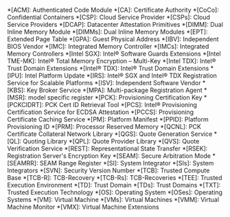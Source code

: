 <!---
Copyright (C) 2024 Intel Corporation
SPDX-License-Identifier: CC-BY-4.0
-->
<!-- markdownlint-disable-next-line MD041 -->
*[ACM]: Authenticated Code Module
*[CA]: Certificate Authority
*[CoCo]: Confidential Containers
*[CSP]: Cloud Service Provider
*[CSPs]: Cloud Service Providers
*[DCAP]: Datacenter Attestation Primitives
*[DIMM]: Dual Inline Memory Module
*[DIMMs]: Dual Inline Memory Modules
*[EPT]: Extended Page Table
*[GPA]: Guest Physical Address
*[IBV]: Independent BIOS Vendor
*[IMC]: Integrated Memory Controller
*[IMCs]: Integrated Memory Controllers
*[Intel SGX]: Intel® Software Guards Extensions
*[Intel TME-MK]: Intel® Total Memory Encryption – Multi-Key
*[Intel TDX]: Intel® Trust Domain Extensions
*[Intel® TDX]: Intel® Trust Domain Extensions
*[IPU]: Intel Platform Update
*[IRS]: Intel® SGX and Intel® TDX Registration Service for Scalable Platforms
*[ISV]: Independent Software Vendor
*[KBS]: Key Broker Service
*[MPA]: Multi-package Registration Agent
*[MSR]: model specific register
*[PCK]: Provisioning Certification Key
*[PCKCIDRT]: PCK Cert ID Retrieval Tool
*[PCS]: Intel® Provisioning Certification Service for ECDSA Attestation
*[PCCS]: Provisioning Certificate Caching Service
*[PM]: Platform Manifest
*[PPID]: Platform Provisioning ID
*[PRM]: Processor Reserved Memory
*[QCNL]: PCK Certificate Collateral Network Library
*[QGS]: Quote Generation Service
*[QL]: Quoting Library
*[QPL]: Quote Provider Library
*[QVS]: Quote Verification Service
*[REST]: Representational State Transfer
*[RSEK]: Registration Server's Encryption Key
*[SEAM]: Secure Arbitration Mode
*[SEAMRR]: SEAM Range Register
*[SI]: System Integrator
*[SIs]: System Integrators
*[SVN]: Security Version Number
*[TCB]: Trusted Compute Base
*[TCB-R]: TCB-Recovery
*[TCB-Rs]: TCB-Recoveries
*[TEE]: Trusted Execution Environment
*[TD]: Trust Domain
*[TDs]: Trust Domains
*[TXT]: Trusted Execution Technology
*[OS]: Operating System
*[OSes]: Operating Systems
*[VM]: Virtual Machine
*[VMs]: Virtual Machines
*[VMM]: Virtual Machine Monitor
*[VMX]: Virtual Machine Extensions
